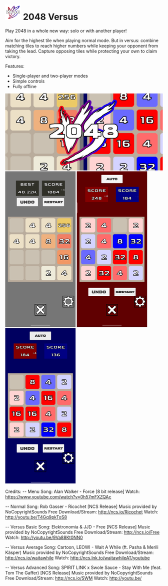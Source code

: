 <h1><img src="Docs/Screenshots/2048 versus.png" alt="Logo" width="50"/> 2048 Versus</h1>

Play 2048 in a whole new way: solo or with another player!

Aim for the highest tile when playing normal mode.
But in versus: combine matching tiles to reach higher numbers while keeping your opponent from taking the lead.
Capture opposing tiles while protecting your own to claim victory.

Features:
- Single-player and two-player modes
- Simple controls
- Fully offline

![Banner](Docs/Screenshots/FeatureGraphic.jpg)
<img src="Docs/Screenshots/Normal.jpg" alt="Logo" width="225"/>
<img src="Docs/Screenshots/vs_red.jpg" alt="Logo" width="225"/>
<img src="Docs/Screenshots/vs_blue.jpg" alt="Logo" width="225"/>

Credits:
-- Menu
Song: Alan Walker - Force [8 bit release]
Watch: https://www.youtube.com/watch?v=0h57mFXZQAc

-- Normal
Song: Rob Gasser - Ricochet [NCS Release]
Music provided by NoCopyrightSounds
Free Download/Stream: http://ncs.io/Ricochet
Watch: http://youtu.be/T4Gq9pkToS8

-- Versus Basic
Song: Elektronomia & JJD - Free [NCS Release]
Music provided by NoCopyrightSounds
Free Download/Stream: http://ncs.io/Free
Watch: http://youtu.be/9Va88Kt0NN0

-- Versus Average
Song: Cartoon, LEOWI - Wait A While (ft. Pasha & Merili Käsper)
Music provided by NoCopyrightSounds
Free Download/Stream: http://ncs.io/waitawhile
Watch: http://ncs.lnk.to/waitawhileAT/youtube

-- Versus Advanced
Song: SPIRIT LINK x Swole Sauce - Stay With Me (feat. Tom The Gaffer) [NCS Release]
Music provided by NoCopyrightSounds
Free Download/Stream: http://ncs.io/SWM
Watch: http://youtu.be/
